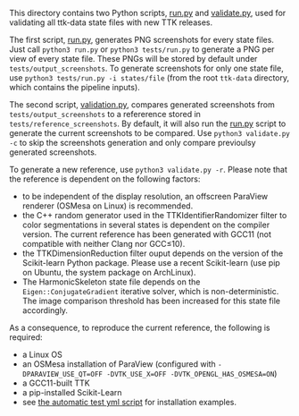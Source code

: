 This directory contains two Python scripts, [run.py](./run.py) and
[validate.py](./validate.py), used for validating all ttk-data state
files with new TTK releases.

The first script, [run.py](./run.py), generates PNG screenshots for
every state files. Just call `python3 run.py` or `python3
tests/run.py` to generate a PNG per view of every state file. These
PNGs will be stored by default under `tests/output_screenshots`. To
generate screenshots for only one state file, use `python3
tests/run.py -i states/file` (from the root `ttk-data` directory,
which contains the pipeline inputs).

The second script, [validation.py](validation.py), compares generated
screenshots from `tests/output_screenshots` to a refererence stored in
`tests/reference_screenshots`. By default, it will also run the
[run.py](./run.py) script to generate the current screenshots to be
compared. Use `python3 validate.py -c` to skip the screenshots
generation and only compare previoulsy generated screenshots.

To generate a new reference, use `python3 validate.py -r`. Please note
that the reference is dependent on the following factors:
* to be independent of the display resolution, an offscreen ParaView
  renderer (OSMesa on Linux) is recommended.
* the C++ random generator used in the TTKIdentifierRandomizer filter
  to color segmentations in several states is dependent on the
  compiler version. The current reference has been generated with
  GCC11 (not compatible with neither Clang nor GCC≤10).
* the TTKDimensionReduction filter ouput depends on the version of the
  Scikit-learn Python package. Please use a recent Scikit-learn (use
  pip on Ubuntu, the system package on ArchLinux).
* The HarmonicSkeleton state file depends on the
  `Eigen::ConjugateGradient` iterative solver, which is
  non-deterministic. The image comparison threshold has been increased
  for this state file accordingly.

As a consequence, to reproduce the current reference, the following is required:
* a Linux OS
* an OSMesa installation of ParaView (configured with
  `-DPARAVIEW_USE_QT=OFF -DVTK_USE_X=OFF -DVTK_OPENGL_HAS_OSMESA=ON`)
* a GCC11-built TTK
* a pip-installed Scikit-Learn
* see [the automatic test yml script](https://github.com/topology-tool-kit/ttk/blob/dev/.github/workflows/test.yml) for installation examples.
